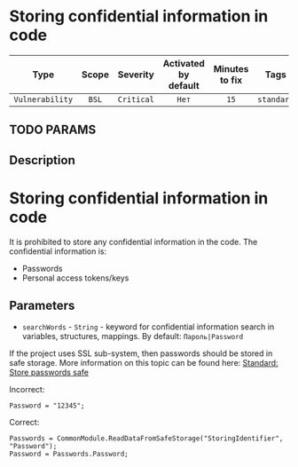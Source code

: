 # Storing confidential information in code

| Type | Scope | Severity | Activated<br/>by default | Minutes<br/>to fix | Tags |
| :-: | :-: | :-: | :-: | :-: | :-: |
| `Vulnerability` | `BSL` | `Critical` | `Нет` | `15` | `standard` |


## TODO PARAMS

## Description

# Storing confidential information in code

It is prohibited to store any confidential information in the code. The confidential information is:

- Passwords
- Personal access tokens/keys

## Parameters

- `searchWords` - `String` - keyword for confidential information search in variables, structures, mappings. By default: `Пароль|Password`

If the project uses SSL sub-system, then passwords should be stored in safe storage. More information on this topic can be found here:
[Standard: Store passwords safe](https://its.1c.ru/db/v8std#content:740:hdoc)

Incorrect:

```bsl
Password = "12345";
```

Correct:

```bsl
Passwords = CommonModule.ReadDataFromSafeStorage("StoringIdentifier", "Password");
Password = Passwords.Password;
```
